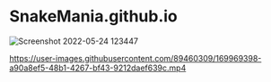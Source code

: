 # SnakeMania.github.io
![Screenshot 2022-05-24 123447](https://user-images.githubusercontent.com/89460309/169969392-f5eefa70-7db4-4d41-9a6c-93211a153c32.jpg)


https://user-images.githubusercontent.com/89460309/169969398-a90a8ef5-48b1-4267-bf43-9212daef639c.mp4

